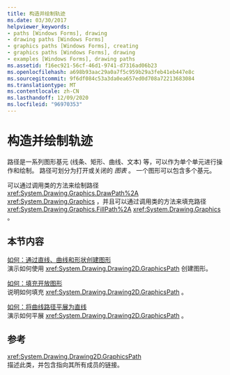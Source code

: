 ```yaml
---
title: 构造并绘制轨迹
ms.date: 03/30/2017
helpviewer_keywords:
- paths [Windows Forms], drawing
- drawing paths [Windows Forms]
- graphics paths [Windows Forms], creating
- graphics paths [Windows Forms], drawing
- examples [Windows Forms], drawing paths
ms.assetid: f16ec921-56cf-46d1-9741-d7316ad06b23
ms.openlocfilehash: a698b93aac29a0a7f5c959b29a3feb41eb447e8c
ms.sourcegitcommit: 9f6df084c53a3da0ea657ed0d708a72213683084
ms.translationtype: MT
ms.contentlocale: zh-CN
ms.lasthandoff: 12/09/2020
ms.locfileid: "96970353"
---
```

# <a name="constructing-and-drawing-paths"></a>构造并绘制轨迹
路径是一系列图形基元 (线条、矩形、曲线、文本) 等，可以作为单个单元进行操作和绘制。 路径可划分为打开或关闭的 *图表* 。 一个图形可以包含多个基元。  
  
 可以通过调用类的方法来绘制路径 <xref:System.Drawing.Graphics.DrawPath%2A> <xref:System.Drawing.Graphics> ，并且可以通过调用类的方法来填充路径 <xref:System.Drawing.Graphics.FillPath%2A> <xref:System.Drawing.Graphics> 。  
  
## <a name="in-this-section"></a>本节内容  
 [如何：通过直线、曲线和形状创建图形](how-to-create-figures-from-lines-curves-and-shapes.md)  
 演示如何使用 <xref:System.Drawing.Drawing2D.GraphicsPath> 创建图形。  
  
 [如何：填充开放图形](how-to-fill-open-figures.md)  
 说明如何填充 <xref:System.Drawing.Drawing2D.GraphicsPath> 。  
  
 [如何：将曲线路径平展为直线](how-to-flatten-a-curved-path-into-a-line.md)  
 演示如何平展 <xref:System.Drawing.Drawing2D.GraphicsPath> 。  
  
## <a name="reference"></a>参考  
 <xref:System.Drawing.Drawing2D.GraphicsPath>  
 描述此类，并包含指向其所有成员的链接。

